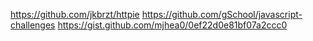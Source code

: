 https://github.com/jkbrzt/httpie
https://github.com/gSchool/javascript-challenges
https://gist.github.com/mjhea0/0ef22d0e81bf07a2ccc0
